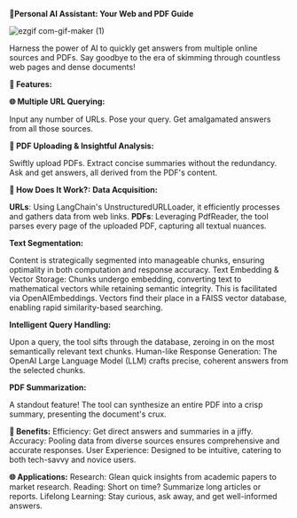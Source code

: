 🤖**Personal AI Assistant: Your Web and PDF Guide**

![ezgif com-gif-maker (1)](https://github.com/Abhi0323/Generative-AI-based-Personal-Assistant/assets/112967999/8718ba7f-e075-4a42-bbef-9a6e94ff50a3)

Harness the power of AI to quickly get answers from multiple online sources and PDFs. Say goodbye to the era of skimming through countless web pages and dense documents!

**🚀 Features:**

**🌐 Multiple URL Querying:**

Input any number of URLs.
Pose your query.
Get amalgamated answers from all those sources.

**📄 PDF Uploading & Insightful Analysis:**

Swiftly upload PDFs.
Extract concise summaries without the redundancy.
Ask and get answers, all derived from the PDF's content.

**🔧 How Does It Work?:**
**Data Acquisition:**

**URLs**: Using LangChain's UnstructuredURLLoader, it efficiently processes and gathers data from web links.
**PDFs**: Leveraging PdfReader, the tool parses every page of the uploaded PDF, capturing all textual nuances.

**Text Segmentation:**

Content is strategically segmented into manageable chunks, ensuring optimality in both computation and response accuracy.
Text Embedding & Vector Storage:
Chunks undergo embedding, converting text to mathematical vectors while retaining semantic integrity. This is facilitated via OpenAIEmbeddings.
Vectors find their place in a FAISS vector database, enabling rapid similarity-based searching.

**Intelligent Query Handling:**

Upon a query, the tool sifts through the database, zeroing in on the most semantically relevant text chunks.
Human-like Response Generation:
The OpenAI Large Language Model (LLM) crafts precise, coherent answers from the selected chunks.

**PDF Summarization:**

A standout feature! The tool can synthesize an entire PDF into a crisp summary, presenting the document's crux.

**🌟 Benefits:**
Efficiency: Get direct answers and summaries in a jiffy.
Accuracy: Pooling data from diverse sources ensures comprehensive and accurate responses.
User Experience: Designed to be intuitive, catering to both tech-savvy and novice users.

**🌐 Applications:**
Research: Glean quick insights from academic papers to market research.
Reading: Short on time? Summarize long articles or reports.
Lifelong Learning: Stay curious, ask away, and get well-informed answers.
